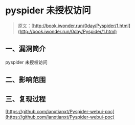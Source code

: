 # pyspider 未授权访问

> 原文：[http://book.iwonder.run/0day/Pyspider/1.html](http://book.iwonder.run/0day/Pyspider/1.html)

## 一、漏洞简介

pyspider 未授权访问

## 二、影响范围

## 三、复现过程

[https://github.com/ianxtianxt/Pyspider-webui-poc](https://github.com/ianxtianxt/Pyspider-webui-poc)

